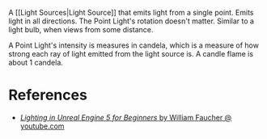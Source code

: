 A [[Light Sources|Light Source]] that emits light from a single point.
Emits light in all directions.
The Point Light's rotation doesn't matter.
Similar to a light bulb, when views from some distance.

A Point Light's intensity is measures in candela, which is a measure of how strong each ray of light emitted from the light source is.
A candle flame is about 1 candela.


# References

- [_Lighting in Unreal Engine 5 for Beginners_ by William Faucher @ youtube.com](https://youtu.be/fSbBsXbjxPo?t=378)
